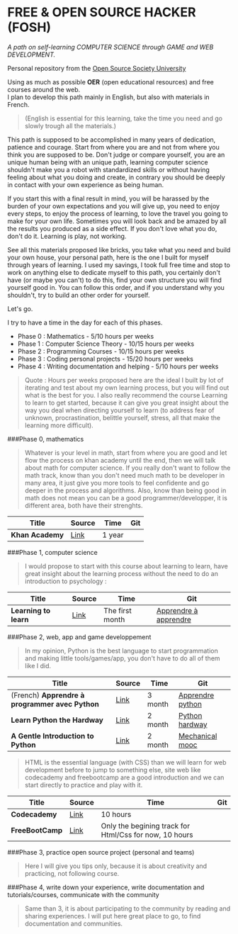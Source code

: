 # FREE & OPEN SOURCE HACKER (FOSH) 
*A path on self-learning COMPUTER SCIENCE through GAME and WEB DEVELOPMENT.*

Personal repository from the [Open Source Society University](https://github.com/open-source-society/computer-science)

Using as much as possible **OER** (open educational resources) and free courses around the web.  
I plan to develop this path mainly in English, but also with materials in French.  

>(English is essential for this learning, take the time you need and go slowly trough all the materials.)  

This path is supposed to be accomplished in many years of dedication, patience and courage. Start from where you are and not from where you think you are supposed to be. Don't judge or compare yourself, you are an unique human being with an unique path, learning computer science shouldn't make you a robot with standardized skills or without having feeling about what you doing and create, in contrary you should be deeply in contact with your own experience as being human.

If you start this with a final result in mind, you will be harassed by the burden of your own expectations and you will give up, you need to enjoy every steps, to enjoy the process of learning, to love the travel you going to make for your own life. Sometimes you will look back and be amazed by all the results you produced as a side effect. If you don't love what you do, don't do it. Learning is play, not working.

See all this materials proposed like bricks, you take what you need and build your own house, your personal path, here is the one I built for myself through years of learning. I used my savings, I took full free time and stop to work on anything else to dedicate myself to this path, you certainly don't have (or maybe you can't) to do this, find your own structure you will find yourself good in. You can follow this order, and if you understand why you shouldn't, try to build an other order for yourself.

Let's go.

I try to have a time in the day for each of this phases.  
* Phase 0 : Mathematics - 5/10 hours per weeks
* Phase 1 : Computer Science Theory - 10/15 hours per weeks
* Phase 2 : Programming Courses - 10/15 hours per weeks
* Phase 3 : Coding personal projects - 15/20 hours per weeks
* Phase 4 : Writing documentation and helping - 5/10 hours per weeks

>Quote : Hours per weeks proposed here are the ideal I built by lot of iterating and test about my own learning process, but you will find out what is the best for you. I also really recommend the course Learning to learn to get started, because it can give you great insight about the way you deal when directing yourself to learn (to address fear of unknown, procrastination, belittle yourself, stress, all that make the learning more difficult).

###Phase 0, mathematics

>Whatever is your level in math, start from where you are good and let flow the process on khan academy until the end, then we will talk about math for computer science. If you really don't want to follow the math track, know than you don't need much math to be developer in many area, it just give you more tools to feel confidente and go deeper in the process and algorithms. Also, know than being good in math does not mean you can be a good programmer/developper, it is different area, both have their strenghts.

|Title|Source|Time|Git|
|---|---|---|---|
|**Khan Academy**|[Link](https://www.khanacademy.org/mission/math)|1 year||

###Phase 1, computer science

>I would propose to start with this course about learning to learn, have great insight about the learning process without the need to do an introduction to psychology :

|Title|Source|Time|Git|
|---|---|---|---|
| **Learning to learn** | [Link](https://www.coursera.org/learn/learning-how-to-learn) | The first month |[Apprendre à apprendre](apprendre-apprendre)|

###Phase 2, web, app and game developpement

>In my opinion, Python is the best language to start programmation and making little tools/games/app, you don't have to do all of them like I did.

|Title|Source|Time|Git|
|---|---|---|---|
|(French) **Apprendre à programmer avec Python**|[Link](http://python.developpez.com/cours/apprendre-python3/)| 3 month | [Apprendre python](apprendre-python)|
|**Learn Python the Hardway**|[Link](http://learnpythonthehardway.org/book)|2 month| [Python hardway](python-hardway)|
|**A Gentle Introduction to Python**|[Link](http://mechanicalmooc.org/)|2 month|[Mechanical mooc](mechanical-mooc)|

>HTML is the essential language (with CSS) than we will learn for web development before to jump to something else, site web like codecademy and freebootcamp are a good introduction and we can start directly to practice and play with it.

|Title|Source|Time|Git|
|---|---|---|---|
|**Codecademy**|[Link](https://www.codecademy.com/en/tracks/web)|10 hours||
|**FreeBootCamp**|[Link](http://freecodecamp.com/map)|Only the begining track for Html/Css for now, 10 hours||

###Phase 3, practice open source project (personal and teams)

>Here I will give you tips only, because it is about creativity and practicing, not following course.

###Phase 4, write down your experience, write documentation and tutorials/courses, communicate with the community

>Same than 3, it is about participating to the community by reading and sharing experiences. I will put here great place to go, to find documentation and communities.